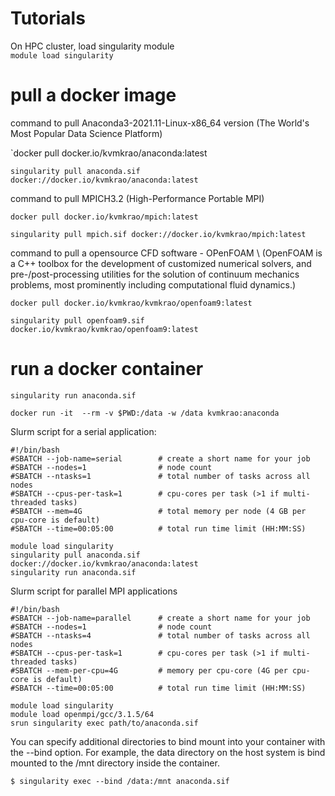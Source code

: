 # Tutorials

On HPC cluster, load singularity module 
\
`module load singularity `

# pull a docker image 

command to pull Anaconda3-2021.11-Linux-x86_64 version (The World's Most Popular Data Science Platform)

`docker pull docker.io/kvmkrao/anaconda:latest

`singularity pull anaconda.sif docker://docker.io/kvmkrao/anaconda:latest`

command to pull MPICH3.2 (High-Performance Portable MPI)

`docker pull docker.io/kvmkrao/mpich:latest`

`singularity pull mpich.sif docker://docker.io/kvmkrao/mpich:latest`
 
 command to pull a opensource CFD software - OPenFOAM 
 \ 
(OpenFOAM is a C++ toolbox for the development of customized numerical solvers, and pre-/post-processing utilities for the solution of continuum mechanics problems, most prominently including computational fluid dynamics.) 
 
`docker pull docker.io/kvmkrao/kvmkrao/openfoam9:latest`

`singularity pull openfoam9.sif docker.io/kvmkrao/kvmkrao/openfoam9:latest`
 
# run a docker container
`singularity run anaconda.sif `

`docker run -it  --rm -v $PWD:/data -w /data kvmkrao:anaconda `

Slurm script for a serial application:
```
#!/bin/bash
#SBATCH --job-name=serial        # create a short name for your job
#SBATCH --nodes=1                # node count
#SBATCH --ntasks=1               # total number of tasks across all nodes
#SBATCH --cpus-per-task=1        # cpu-cores per task (>1 if multi-threaded tasks)
#SBATCH --mem=4G                 # total memory per node (4 GB per cpu-core is default)
#SBATCH --time=00:05:00          # total run time limit (HH:MM:SS)

module load singularity
singularity pull anaconda.sif docker://docker.io/kvmkrao/anaconda:latest
singularity run anaconda.sif
```

Slurm script for parallel MPI applications 
```
#!/bin/bash
#SBATCH --job-name=parallel      # create a short name for your job
#SBATCH --nodes=1                # node count
#SBATCH --ntasks=4               # total number of tasks across all nodes
#SBATCH --cpus-per-task=1        # cpu-cores per task (>1 if multi-threaded tasks)
#SBATCH --mem-per-cpu=4G         # memory per cpu-core (4G per cpu-core is default)
#SBATCH --time=00:05:00          # total run time limit (HH:MM:SS)

module load singularity
module load openmpi/gcc/3.1.5/64
srun singularity exec path/to/anaconda.sif
```

You can specify additional directories to bind mount into your container with the --bind option. 
For example, the data directory on the host system is bind mounted to the /mnt directory inside the container.

`$ singularity exec --bind /data:/mnt anaconda.sif `
